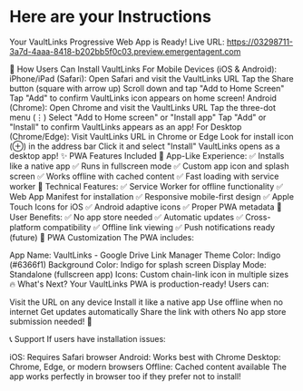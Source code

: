 # Here are your Instructions
Your VaultLinks Progressive Web App is Ready!
Live URL: https://03298711-3a7d-4aaa-8418-b202bb5f0c03.preview.emergentagent.com

📲 How Users Can Install VaultLinks
For Mobile Devices (iOS & Android):
iPhone/iPad (Safari):
Open Safari and visit the VaultLinks URL
Tap the Share button (square with arrow up)
Scroll down and tap "Add to Home Screen"
Tap "Add" to confirm
VaultLinks icon appears on home screen!
Android (Chrome):
Open Chrome and visit the VaultLinks URL
Tap the three-dot menu (⋮)
Select "Add to Home screen" or "Install app"
Tap "Add" or "Install" to confirm
VaultLinks appears as an app!
For Desktop (Chrome/Edge):
Visit VaultLinks URL in Chrome or Edge
Look for install icon (⊕) in the address bar
Click it and select "Install"
VaultLinks opens as a desktop app!
✨ PWA Features Included
📱 App-Like Experience:
✅ Installs like a native app
✅ Runs in fullscreen mode
✅ Custom app icon and splash screen
✅ Works offline with cached content
✅ Fast loading with service worker
🔧 Technical Features:
✅ Service Worker for offline functionality
✅ Web App Manifest for installation
✅ Responsive mobile-first design
✅ Apple Touch Icons for iOS
✅ Android adaptive icons
✅ Proper PWA metadata
🚀 User Benefits:
✅ No app store needed
✅ Automatic updates
✅ Cross-platform compatibility
✅ Offline link viewing
✅ Push notifications ready (future)
🎨 PWA Customization
The PWA includes:

App Name: VaultLinks - Google Drive Link Manager
Theme Color: Indigo (#6366f1)
Background Color: Indigo for splash screen
Display Mode: Standalone (fullscreen app)
Icons: Custom chain-link icon in multiple sizes
🔥 What's Next?
Your VaultLinks PWA is production-ready! Users can:

Visit the URL on any device
Install it like a native app
Use offline when no internet
Get updates automatically
Share the link with others
No app store submission needed! 🎉

📞 Support
If users have installation issues:

iOS: Requires Safari browser
Android: Works best with Chrome
Desktop: Chrome, Edge, or modern browsers
Offline: Cached content available
The app works perfectly in browser too if they prefer not to install!
